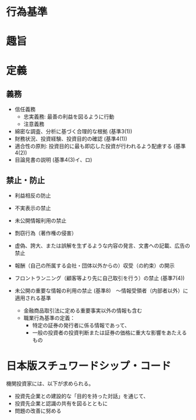 # 行為基準

# 趣旨

# 定義
## 義務
* 信任義務
  * 忠実義務: 最善の利益を図るように行動
  * 注意義務
* 綿密な調査、分析に基づく合理的な根拠 (基準3(1))
* 財務状況、投資経験、投資目的の確認 (基準4(1))
* 適合性の原則: 投資目的に最も即応した投資が行われるよう配慮する (基準4(2))
* 目論見書の説明 (基準4(3)イ、ロ)

## 禁止・防止
* 利益相反の防止
* 不実表示の禁止
* 未公開情報利用の禁止
* 剽窃行為（著作権の侵害）

* 虚偽、誇大、または誤解を生ずるような内容の発言、文書への記載、広告の禁止
* 報酬（自己の所属する会社・団体以外からの）収受（の約束）の開示
* フロントランニング（顧客等より先に自己取引を行う）の禁止 (基準7(4))
* 未公開の重要な情報の利用の禁止 (基準8)　～情報受領者（内部者以外）に適用される基準
  * 金融商品取引法に定める重要事実以外の情報も含む
  * 職業行為基準の定義：
    * 特定の証券の発行者に係る情報であって、
    * 一般の投資者の投資判断または証券の価格に重大な影響をあたえるもの
  
# 日本版スチュワードシップ・コード
機関投資家には、以下が求められる。
* 投資先企業との建設的な「目的を持った対話」を通じて、
* 投資先企業と認識の共有を図るとともに
* 問題の改善に努める

